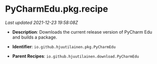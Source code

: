 # PyCharmEdu.pkg.recipe

_Last updated 2021-12-23 19:58:08Z_

- **Description**: Downloads the current release version of PyCharm Edu and builds a package.

- **Identifier**: `io.github.hjuutilainen.pkg.PyCharmEdu`

- **Parent Recipes**: `io.github.hjuutilainen.download.PyCharmEdu`